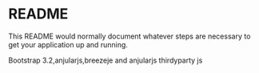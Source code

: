 # README #

This README would normally document whatever steps are necessary to get your application up and running.

Bootstrap 3.2,anjularjs,breezeje and anjularjs thirdyparty js